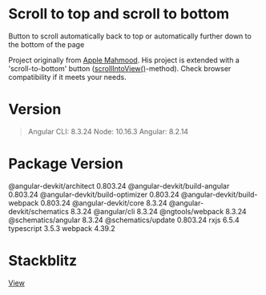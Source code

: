 # Scroll to top and scroll to bottom
 Button to scroll automatically back to top or automatically further down to the bottom of the page

Project originally from <a href="https://medium.com/p/99ddeebb8c3a/responses/show">Apple Mahmood</a>. His project is 
extended with a 'scroll-to-bottom' button (<a href="https://developer.mozilla.org/en-US/docs/Web/API/Element/scrollIntoView">scrollIntoView()</a>-method). 
Check browser compatibility if it meets your needs.

# Version
> Angular CLI: 8.3.24
> Node: 10.16.3
> Angular: 8.2.14

# Package                         Version
@angular-devkit/architect         0.803.24
@angular-devkit/build-angular     0.803.24
@angular-devkit/build-optimizer   0.803.24
@angular-devkit/build-webpack     0.803.24
@angular-devkit/core              8.3.24
@angular-devkit/schematics        8.3.24
@angular/cli                      8.3.24
@ngtools/webpack                  8.3.24
@schematics/angular               8.3.24
@schematics/update                0.803.24
rxjs                              6.5.4
typescript                        3.5.3
webpack                           4.39.2


# Stackblitz
<a href="https://stackblitz.com/github/kwhjvdkamp/ScrollToTopAndScrollToBottom">View</a>
